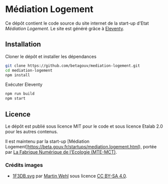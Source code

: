 # Médiation Logement
Ce dépôt contient le code source du site internet de la start-up d'Etat *Médiation Logement*.
Le site est généré grâce à [Eleventy](https://www.11ty.dev/).

## Installation
Cloner le dépôt et installer les dépendances
```bash
git clone https://github.com/betagouv/mediation-logement.git
cd mediation-logement
npm install
```

Exécuter Eleventy
```bash
npm run build
npm start
```

## Licence

Le dépôt est publié sous licence MIT pour le code et sous licence
Etalab 2.0 pour les autres contenus.

Il est maintenu par la start-up [Médiation Logement]https://beta.gouv.fr/startups/mediation.logement.html), portée par [La Fabrique Numérique de l'Ecologie (MTE-MCT)](https://beta.gouv.fr/incubateurs/mtes).

### Crédits images

- [1F3DB.svg](public/icons/1F3DB.svg) par [Martin Wehl](https://openmoji.org/library/#author=Martin%20Wehl) sous licence [CC BY-SA 4.0](https://creativecommons.org/licenses/by-sa/4.0>).
